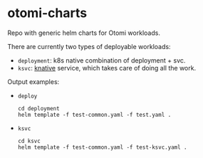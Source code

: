 # otomi-charts

Repo with generic helm charts for Otomi workloads.

There are currently two types of deployable workloads:

- `deployment`: k8s native combination of deployment + svc.
- `ksvc`: [knative](https://knative.dev/docs/serving/) service, which takes care of doing all the work.

Output examples:

-  `deploy`
   ```
   cd deployment
   helm template -f test-common.yaml -f test.yaml .
   ```
-  `ksvc`
   ```
   cd ksvc
   helm template -f test-common.yaml -f test-ksvc.yaml .
   ```
